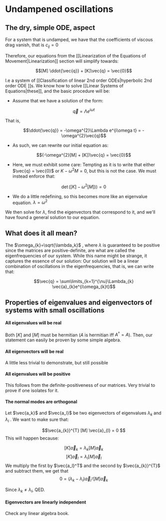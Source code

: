 # Undampened oscillations
## The dry, simple ODE, aspect
For a system that is undamped, we have that the coefficients of viscous drag vanish, that is $c_{ij}=0$

Therefore, our equations from the [[Linearization of the Equations of Movement|Linearization]] section will simplify towards:

$$[M] \ddot{\vec{q}} + [K]\vec{q} = \vec{0}$$

I.e a system of [[Classification of linear 2nd order ODEs|hyperbolic 2nd order ODE ]]s. We know how to solve [[Linear Systems of Equations|these]], and the basic procedure will be:

- Assume that we have a solution of the form:

$$\vec{q} = \Lambda e^{i\omega t}$$

That is, 

$$\ddot{\vec{q}} = -\omega^{2}\Lambda e^{i\omega t} = -\omega^{2}\vec{q}$$

- As such, we can rewrite our initial equation as:

$$(-\omega^{2}[M] + [K])\vec{q} = \vec{0}$$

- Here, we must exhibit some care: Tempting as it is to write that either $\vec{q} = \vec{0}$ or $K-\omega^{2}M = 0$, but this is not the case. We must instead enforce that:


$$\det([K]-\omega^{2}[M])) = 0$$

- We do a little redefining, so this becomes more like an eigenvalue equation. $\lambda = \omega^2$


We then solve for $\lambda$, find the eigenvectors that correspond to it, and we'll have found a general solution to our equation.

## What does it all mean?
The $\omega_{k}=\sqrt{\lambda_k}$ , where $\lambda$ is guaranteed to be positive since the matrices are positive-definite, are what are called the eigenfrequencies of our system. While this name might be strange, it captures the essence of our solution: Our solution will be a linear combination of oscillations in the eigenfrequencies, that is, we can write that:


$$\vec{q} = \sum\limits_{k=1}^{\nu}\Lambda_{k} \vec{a}_{k}e^{i\omega_{k}t}$$

## Properties of eigenvalues and eigenvectors of systems with small oscillations

#### All eigenvalues will be real
Both $[K]$ and $[M]$ must be hermitian ($A$ is hermitian iff $A^{\dagger}= A$). Then, our statement can easily be proven by some simple algebra.

#### All eigenvectors will be real
A little less trivial to demonstrate, but still possible

#### All eigenvalues will be positive

This follows from the definite-positiveness of our matrices. Very trivial to prove if one isolates for it.

#### The normal modes are orthogonal

Let $\vec{a_k}$ and $\vec{a_l}$ be two eigenvectors of eigenvalues $\lambda_{k}$ and $\lambda_{l}$ . We want to make sure that:

$$\vec{a_{k}}^{T} [M] \vec{a}_{l} = 0 $$
This will happen because:

$$[K]\vec{a}_{k} = \lambda_k [M]\vec{a}_k$$
$$[K]\vec{a}_{l} = \lambda_l [M]\vec{a}_l$$
We multiply the first by $\vec{a_l}^T$ and the second by $\vec{a_{k}}^{T}$ and subtract them, we get that 
$$0 = (\lambda_{k}-\lambda_{l}) \vec{a}_{l^T}[M]\vec{a}_k$$

Since $\lambda_{k}\neq \lambda_{l}$, QED.

#### Eigenvectors are linearly independent

Check any linear algebra book.